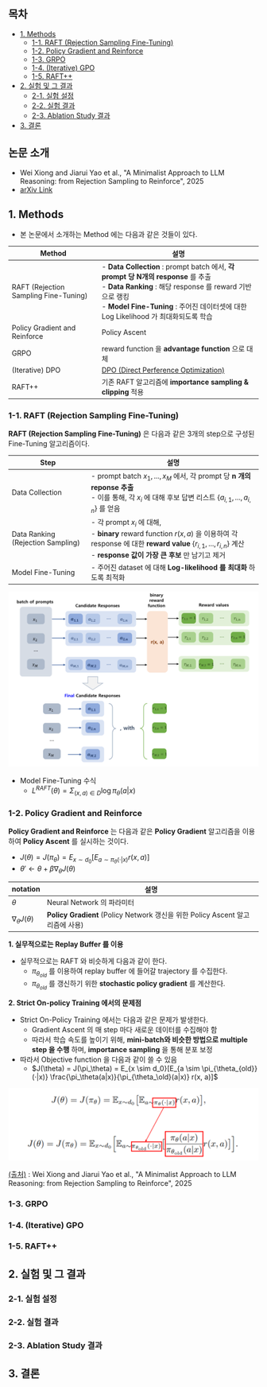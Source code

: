 
## 목차

* [1. Methods](#1-methods)
  * [1-1. RAFT (Rejection Sampling Fine-Tuning)](#1-1-raft-rejection-sampling-fine-tuning)
  * [1-2. Policy Gradient and Reinforce](#1-2-policy-gradient-and-reinforce)
  * [1-3. GRPO](#1-3-grpo)
  * [1-4. (Iterative) GPO](#1-4-iterative-gpo)
  * [1-5. RAFT++](#1-5-raft)
* [2. 실험 및 그 결과](#2-실험-및-그-결과)
  * [2-1. 실험 설정](#2-1-실험-설정)
  * [2-2. 실험 결과](#2-2-실험-결과)
  * [2-3. Ablation Study 결과](#2-3-ablation-study-결과)
* [3. 결론](#3-결론)

## 논문 소개

* Wei Xiong and Jiarui Yao et al., "A Minimalist Approach to LLM Reasoning: from Rejection Sampling to Reinforce", 2025
* [arXiv Link](https://arxiv.org/pdf/2504.11343)

## 1. Methods

* 본 논문에서 소개하는 Method 에는 다음과 같은 것들이 있다.

| Method                                | 설명                                                                                                                                                                                                  |
|---------------------------------------|-----------------------------------------------------------------------------------------------------------------------------------------------------------------------------------------------------|
| RAFT (Rejection Sampling Fine-Tuning) | - **Data Collection** : prompt batch 에서, **각 prompt 당 N개의 response** 를 추출<br>- **Data Ranking** : 해당 response 를 reward 기반으로 랭킹<br>- **Model Fine-Tuning** : 주어진 데이터셋에 대한 Log Likelihood 가 최대화되도록 학습 |
| Policy Gradient and Reinforce         | Policy Ascent                                                                                                                                                                                       |
| GRPO                                  | reward function 을 **advantage function** 으로 대체                                                                                                                                                      |
| (Iterative) DPO                       | [DPO (Direct Perference Optimization)](../../AI%20Basics/LLM%20Basics/LLM_기초_Fine_Tuning_DPO_ORPO.md#2-dpo-direct-preference-optimization)                                                          |
| RAFT++                                | 기존 RAFT 알고리즘에 **importance sampling & clipping** 적용                                                                                                                                                 |

### 1-1. RAFT (Rejection Sampling Fine-Tuning)

**RAFT (Rejection Sampling Fine-Tuning)** 은 다음과 같은 3개의 step으로 구성된 Fine-Tuning 알고리즘이다.

| Step                              | 설명                                                                                                                                                                                        |
|-----------------------------------|-------------------------------------------------------------------------------------------------------------------------------------------------------------------------------------------|
| Data Collection                   | - prompt batch ${x_1, ..., x_M}$ 에서, 각 prompt 당 **n 개의 reponse 추출**<br>- 이를 통해, 각 $x_i$ 에 대해 후보 답변 리스트 $\lbrace a_{i,1}, ..., a_{i,n} \rbrace$ 를 얻음                                       |
| Data Ranking (Rejection Sampling) | - 각 prompt $x_i$ 에 대해,<br>- **binary** reward function $r(x, a)$ 을 이용하여 각 response 에 대한 **reward value** $\lbrace r_{i,1}, ..., r_{i,n} \rbrace$ 계산<br>- **response 값이 가장 큰 후보** 만 남기고 제거 |
| Model Fine-Tuning                 | - 주어진 dataset 에 대해 **Log-likelihood 를 최대화** 하도록 최적화                                                                                                                                       |

![image](../images/LLM_RAFT_1.PNG)

* Model Fine-Tuning 수식
  * $\displaystyle L^{RAFT}(\theta) = \Sigma_{(x, a) \in D} \log \pi_\theta (a|x)$ 

### 1-2. Policy Gradient and Reinforce

**Policy Gradient and Reinforce** 는 다음과 같은 **Policy Gradient** 알고리즘을 이용하여 **Policy Ascent** 를 실시하는 것이다.

* $J(\theta) = J(\pi_\theta) = E_{x \sim d_0}[E_{a \sim \pi_\theta(·|x)} r(x, a)]$
* $\theta' ← \theta + \beta ∇_\theta J(\theta)$

| notation             | 설명                                                                 |
|----------------------|--------------------------------------------------------------------|
| $\theta$             | Neural Network 의 파라미터                                              |
| $∇_\theta J(\theta)$ | **Policy Gradient** (Policy Network 갱신을 위한 Policy Ascent 알고리즘에 사용) |

**1. 실무적으로는 Replay Buffer 를 이용**

* 실무적으로는 RAFT 와 비슷하게 다음과 같이 한다.
  * $\pi_\theta_{old}$ 를 이용하여 replay buffer 에 들어갈 trajectory 를 수집한다.
  * $\pi_\theta_{old}$ 를 갱신하기 위한 **stochastic policy gradient** 를 계산한다.

**2. Strict On-policy Training 에서의 문제점**

* Strict On-Policy Training 에서는 다음과 같은 문제가 발생한다.
  * Gradient Ascent 의 매 step 마다 새로운 데이터를 수집해야 함
  * 따라서 학습 속도를 높이기 위해, **mini-batch와 비슷한 방법으로 multiple step 을 수행** 하며, **importance sampling** 을 통해 분포 보정
* 따라서 Objective function 을 다음과 같이 쓸 수 있음
  * $J(\theta) = J(\pi_\theta) = E_{x \sim d_0}[E_{a \sim \pi_{\theta_{old}}(·|x)} \frac{\pi_\theta(a|x)}{\pi_{\theta_\old}(a|x)} r(x, a)]$

![image](../images/LLM_RAFT_2.PNG)

[(출처)](https://arxiv.org/pdf/2504.11343) : Wei Xiong and Jiarui Yao et al., "A Minimalist Approach to LLM Reasoning: from Rejection Sampling to Reinforce", 2025

### 1-3. GRPO

### 1-4. (Iterative) GPO

### 1-5. RAFT++

## 2. 실험 및 그 결과

### 2-1. 실험 설정

### 2-2. 실험 결과

### 2-3. Ablation Study 결과

## 3. 결론

